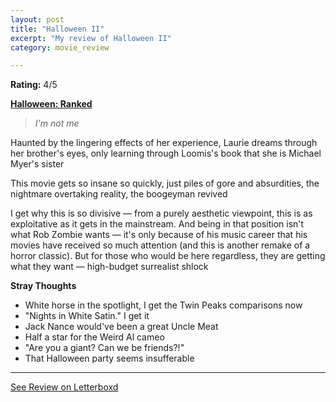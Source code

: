 ```yaml
---
layout: post
title: "Halloween II"
excerpt: "My review of Halloween II"
category: movie_review

---
```


**Rating:** 4/5

<b><a href="https://boxd.it/pTT2i/detail">Halloween: Ranked</a></b>

<blockquote><i>I'm not me</i></blockquote>Haunted by the lingering effects of her experience, Laurie dreams through her brother's eyes, only learning through Loomis's book that she is Michael Myer's sister

This movie gets so insane so quickly, just piles of gore and absurdities, the nightmare overtaking reality, the boogeyman revived

I get why this is so divisive — from a purely aesthetic viewpoint, this is as exploitative as it gets in the mainstream. And being in that position isn't what Rob Zombie wants — it's only because of his music career that his movies have
received so much attention (and this is another remake of a horror classic). But for those who would be here regardless, they are getting what they want — high-budget surrealist shlock

<b>Stray Thoughts</b>
* White horse in the spotlight, I get the Twin Peaks comparisons now
* "Nights in White Satin." I get it
* Jack Nance would've been a great Uncle Meat
* Half a star for the Weird Al cameo
* "Are you a giant? Can we be friends?!"
* That Halloween party seems insufferable

<hr>

[See Review on Letterboxd](https://boxd.it/4FiyUJ)
